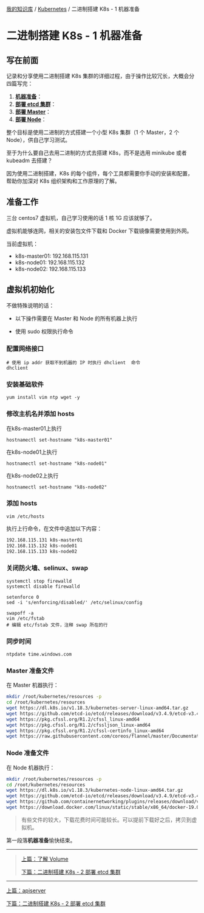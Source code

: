 [我的知识库](../README.md) / [Kubernetes](zz_gneratered_mdi.md) / 二进制搭建 K8s - 1 机器准备

# 二进制搭建 K8s - 1 机器准备

## 写在前面

记录和分享使用二进制搭建 K8s 集群的详细过程，由于操作比较冗长，大概会分四篇写完：

1. **[机器准备](./%E4%BA%8C%E8%BF%9B%E5%88%B6%E6%90%AD%E5%BB%BA%20K8s%20-%201%20%E6%9C%BA%E5%99%A8%E5%87%86%E5%A4%87.md)**：
2. **[部署 etcd 集群](./%E4%BA%8C%E8%BF%9B%E5%88%B6%E6%90%AD%E5%BB%BA%20K8s%20-%202%20%E9%83%A8%E7%BD%B2%20etcd%20%E9%9B%86%E7%BE%A4.md)**：
3. **[部署 Master](./%E4%BA%8C%E8%BF%9B%E5%88%B6%E6%90%AD%E5%BB%BA%20K8s%20-%203%20%E9%83%A8%E7%BD%B2%20Master.md)**：
4. **[部署 Node](./%E4%BA%8C%E8%BF%9B%E5%88%B6%E6%90%AD%E5%BB%BA%20K8s%20-%204%20%E9%83%A8%E7%BD%B2%20Node.md)**：

整个目标是使用二进制的方式搭建一个小型 K8s 集群（1 个 Master，2 个 Node），供自己学习测试。

至于为什么要自己去用二进制的方式去搭建 K8s，而不是选用 minikube 或者 kubeadm 去搭建？

因为使用二进制搭建，K8s 的每个组件，每个工具都需要你手动的安装和配置，帮助你加深对 K8s 组织架构和工作原理的了解。

## 准备工作

三台 centos7 虚拟机，自己学习使用的话 1 核 1G 应该就够了。

虚拟机能够连网，相关的安装包文件下载和 Docker 下载镜像需要使用到外网。

当前虚拟机：

- k8s-master01: 192.168.115.131
- k8s-node01: 192.168.115.132
- k8s-node02: 192.168.115.133

## 虚拟机初始化

不做特殊说明的话：

- 以下操作需要在 Master 和 Node 的所有机器上执行

- 使用 sudo 权限执行命令

### 配置网络接口

```shell
# 使用 ip addr 获取不到机器的 IP 时执行 dhclient  命令
dhclient
```

### 安装基础软件

```shell
yum install vim ntp wget -y
```

### 修改主机名并添加 hosts

在k8s-master01上执行

```shell
hostnamectl set-hostname "k8s-master01"
```

在k8s-node01上执行

```shell
hostnamectl set-hostname "k8s-node01"
```

在k8s-node02上执行

```shell
hostnamectl set-hostname "k8s-node02"
```

### 添加 hosts

```shell
vim /etc/hosts
```

执行上行命令，在文件中追加以下内容：

```tex
192.168.115.131 k8s-master01
192.168.115.132 k8s-node01
192.168.115.133 k8s-node02
```

### 关闭防火墙、selinux、swap

```shell
systemctl stop firewalld
systemctl disable firewalld

setenforce 0
sed -i 's/enforcing/disabled/' /etc/selinux/config

swapoff -a
vim /etc/fstab
# 编辑 etc/fstab 文件，注释 swap 所在的行
```

### 同步时间

```shell
ntpdate time.windows.com
```

### Master 准备文件

在 Master 机器执行：

```bash
mkdir /root/kubernetes/resources -p
cd /root/kubernetes/resources
wget https://dl.k8s.io/v1.18.3/kubernetes-server-linux-amd64.tar.gz
wget https://github.com/etcd-io/etcd/releases/download/v3.4.9/etcd-v3.4.9-linux-amd64.tar.gz
wget https://pkg.cfssl.org/R1.2/cfssl_linux-amd64
wget https://pkg.cfssl.org/R1.2/cfssljson_linux-amd64
wget https://pkg.cfssl.org/R1.2/cfssl-certinfo_linux-amd64
wget https://raw.githubusercontent.com/coreos/flannel/master/Documentation/kube-flannel.yml
```

### Node 准备文件

在 Node 机器执行：

```bash
mkdir /root/kubernetes/resources -p
cd /root/kubernetes/resources
wget https://dl.k8s.io/v1.18.3/kubernetes-node-linux-amd64.tar.gz
wget https://github.com/etcd-io/etcd/releases/download/v3.4.9/etcd-v3.4.9-linux-amd64.tar.gz
wget https://github.com/containernetworking/plugins/releases/download/v0.8.6/cni-plugins-linux-amd64-v0.8.6.tgz
wget https://download.docker.com/linux/static/stable/x86_64/docker-19.03.9.tgz
```

> 有些文件的较大，下载花费时间可能较长。可以提前下载好之后，拷贝到虚拟机。

第一段落**机器准备**愉快结束。

---
> [上篇：了解 Volume](了解%20Volume.md)
>
> [下篇：二进制搭建 K8s - 2 部署 etcd 集群](二进制搭建%20K8s%20-%202%20部署%20etcd%20集群.md)

---
[上篇：apiserver](apiserver.md)

[下篇：二进制搭建 K8s - 2 部署 etcd 集群](binary-build-k8s-02-deploy-etcd.md)
